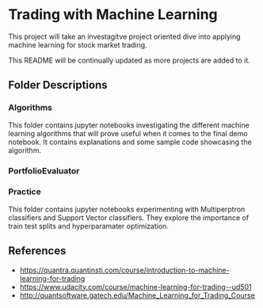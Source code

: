 # Trading with Machine Learning
This project will take an investagitve project oriented dive into applying machine learning for stock market trading. 

This README will be continually updated as more projects are added to it.

## Folder Descriptions

### Algorithms
This folder contains jupyter notebooks investigating the different machine learning algorithms that will prove useful when it comes to the final demo notebook. It contains explanations and some sample code showcasing the algorithm.

### PortfolioEvaluator

### Practice
This folder contains jupyter notebooks experimenting with Multiperptron classifiers and Support Vector classifiers. They explore the importance of train test splits and hyperparamater optimization. 


## References
- https://quantra.quantinsti.com/course/introduction-to-machine-learning-for-trading
- https://www.udacity.com/course/machine-learning-for-trading--ud501
- http://quantsoftware.gatech.edu/Machine_Learning_for_Trading_Course
